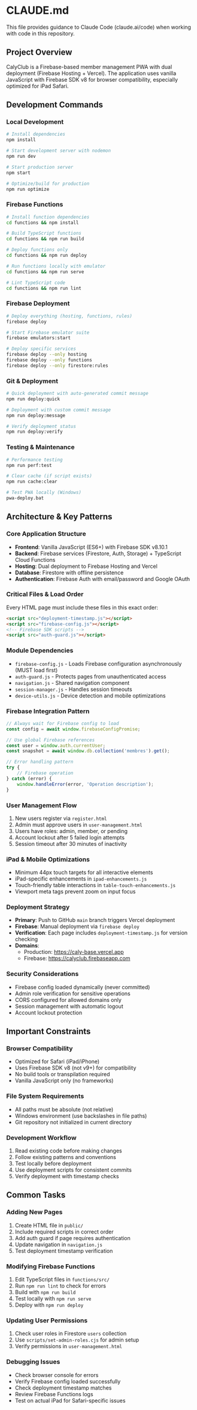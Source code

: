 # CLAUDE.md

This file provides guidance to Claude Code (claude.ai/code) when working with code in this repository.

## Project Overview

CalyClub is a Firebase-based member management PWA with dual deployment (Firebase Hosting + Vercel). The application uses vanilla JavaScript with Firebase SDK v8 for browser compatibility, especially optimized for iPad Safari.

## Development Commands

### Local Development
```bash
# Install dependencies
npm install

# Start development server with nodemon
npm run dev

# Start production server
npm start

# Optimize/build for production
npm run optimize
```

### Firebase Functions
```bash
# Install function dependencies
cd functions && npm install

# Build TypeScript functions
cd functions && npm run build

# Deploy functions only
cd functions && npm run deploy

# Run functions locally with emulator
cd functions && npm run serve

# Lint TypeScript code
cd functions && npm run lint
```

### Firebase Deployment
```bash
# Deploy everything (hosting, functions, rules)
firebase deploy

# Start Firebase emulator suite
firebase emulators:start

# Deploy specific services
firebase deploy --only hosting
firebase deploy --only functions
firebase deploy --only firestore:rules
```

### Git & Deployment
```bash
# Quick deployment with auto-generated commit message
npm run deploy:quick

# Deployment with custom commit message
npm run deploy:message

# Verify deployment status
npm run deploy:verify
```

### Testing & Maintenance
```bash
# Performance testing
npm run perf:test

# Clear cache (if script exists)
npm run cache:clear

# Test PWA locally (Windows)
pwa-deploy.bat
```

## Architecture & Key Patterns

### Core Application Structure
- **Frontend**: Vanilla JavaScript (ES6+) with Firebase SDK v8.10.1
- **Backend**: Firebase services (Firestore, Auth, Storage) + TypeScript Cloud Functions
- **Hosting**: Dual deployment to Firebase Hosting and Vercel
- **Database**: Firestore with offline persistence
- **Authentication**: Firebase Auth with email/password and Google OAuth

### Critical Files & Load Order
Every HTML page must include these files in this exact order:
```html
<script src="deployment-timestamp.js"></script>
<script src="firebase-config.js"></script>
<!-- Firebase SDK scripts -->
<script src="auth-guard.js"></script>
```

### Module Dependencies
- `firebase-config.js` - Loads Firebase configuration asynchronously (MUST load first)
- `auth-guard.js` - Protects pages from unauthenticated access
- `navigation.js` - Shared navigation component
- `session-manager.js` - Handles session timeouts
- `device-utils.js` - Device detection and mobile optimizations

### Firebase Integration Pattern
```javascript
// Always wait for Firebase config to load
const config = await window.firebaseConfigPromise;

// Use global Firebase references
const user = window.auth.currentUser;
const snapshot = await window.db.collection('membres').get();

// Error handling pattern
try {
    // Firebase operation
} catch (error) {
    window.handleError(error, 'Operation description');
}
```

### User Management Flow
1. New users register via `register.html`
2. Admin must approve users in `user-management.html`
3. Users have roles: admin, member, or pending
4. Account lockout after 5 failed login attempts
5. Session timeout after 30 minutes of inactivity

### iPad & Mobile Optimizations
- Minimum 44px touch targets for all interactive elements
- iPad-specific enhancements in `ipad-enhancements.js`
- Touch-friendly table interactions in `table-touch-enhancements.js`
- Viewport meta tags prevent zoom on input focus

### Deployment Strategy
- **Primary**: Push to GitHub `main` branch triggers Vercel deployment
- **Firebase**: Manual deployment via `firebase deploy`
- **Verification**: Each page includes `deployment-timestamp.js` for version checking
- **Domains**: 
  - Production: https://caly-base.vercel.app
  - Firebase: https://calyclub.firebaseapp.com

### Security Considerations
- Firebase config loaded dynamically (never committed)
- Admin role verification for sensitive operations
- CORS configured for allowed domains only
- Session management with automatic logout
- Account lockout protection

## Important Constraints

### Browser Compatibility
- Optimized for Safari (iPad/iPhone)
- Uses Firebase SDK v8 (not v9+) for compatibility
- No build tools or transpilation required
- Vanilla JavaScript only (no frameworks)

### File System Requirements
- All paths must be absolute (not relative)
- Windows environment (use backslashes in file paths)
- Git repository not initialized in current directory

### Development Workflow
1. Read existing code before making changes
2. Follow existing patterns and conventions
3. Test locally before deployment
4. Use deployment scripts for consistent commits
5. Verify deployment with timestamp checks

## Common Tasks

### Adding New Pages
1. Create HTML file in `public/`
2. Include required scripts in correct order
3. Add auth guard if page requires authentication
4. Update navigation in `navigation.js`
5. Test deployment timestamp verification

### Modifying Firebase Functions
1. Edit TypeScript files in `functions/src/`
2. Run `npm run lint` to check for errors
3. Build with `npm run build`
4. Test locally with `npm run serve`
5. Deploy with `npm run deploy`

### Updating User Permissions
1. Check user roles in Firestore `users` collection
2. Use `scripts/set-admin-roles.cjs` for admin setup
3. Verify permissions in `user-management.html`

### Debugging Issues
- Check browser console for errors
- Verify Firebase config loaded successfully
- Check deployment timestamp matches
- Review Firebase Functions logs
- Test on actual iPad for Safari-specific issues